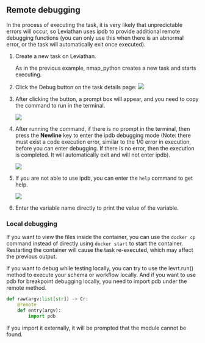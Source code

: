 ## Remote debugging

In the process of executing the task, it is very likely that unpredictable errors will occur, so Leviathan uses ipdb to provide additional remote debugging functions (you can only use this when there is an abnormal error, or the task will automatically exit once executed).

1. Create a new task on Leviathan.

   As in the previous example, nmap_python creates a new task and starts executing.

2. Click the Debug button on the task details page:
   ![](https://levimg.s3.cn-northwest-1.amazonaws.com.cn/x/54c988af-d6a8-4bbf-839f-86fd1863155b.png)

3. After clicking the button, a prompt box will appear, and you need to copy the command to run in the terminal.

   ![](https://levimg.s3.cn-northwest-1.amazonaws.com.cn/x/27c9c002-a494-47d0-aa5a-6eabba8be71f.JPEG)

4. After running the command, if there is no prompt in the terminal, then press the **Newline** key to enter the ipdb debugging mode
 (Note: there must exist a code execution error, similar to the 1/0 error in execution, before you can enter debugging. If there is no error, then the execution is completed. It will automatically exit and will not enter ipdb).

   ![](https://levimg.s3.cn-northwest-1.amazonaws.com.cn/x/2ef0d6fa-0353-4507-abf1-06c79e489496.JPEG)

5. If you are not able to use ipdb, you can enter the `help` command to get help. 

   ![](https://levimg.s3.cn-northwest-1.amazonaws.com.cn/x/484ba238-72f8-4167-8835-103eee3d4ab4.JPEG)

6. Enter the variable name directly to print the value of the variable.


### Local debugging

If you want to view the files inside the container, you can use the `docker cp` command instead of directly using `docker start` to start the container. Restarting the container will cause the task re-executed, which may affect the previous output.

If you want to debug while testing locally, you can try to use the levrt.run() method to execute your schema or workflow locally.
And if you want to use pdb for breakpoint debugging locally, you need to import pdb under the remote method.


```python
def raw(argv:list[str]) -> Cr:
    @remote
    def entry(argv):
        import pdb
```

If you import it externally, it will be prompted that the module cannot be found.
